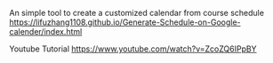 An simple tool to create a customized calendar from course schedule
https://lifuzhang1108.github.io/Generate-Schedule-on-Google-calender/index.html

Youtube Tutorial
https://www.youtube.com/watch?v=ZcoZQ6IPpBY

